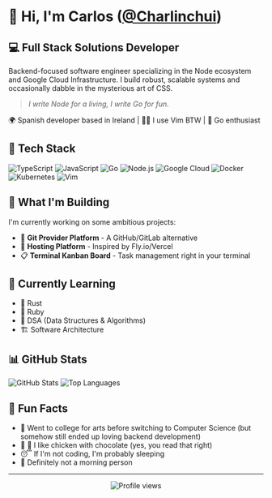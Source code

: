 # 👋 Hi, I'm Carlos ([@Charlinchui](https://github.com/Charlinchui))

## 💻 Full Stack Solutions Developer

Backend-focused software engineer specializing in the Node ecosystem and Google Cloud Infrastructure. I build robust, scalable systems and occasionally dabble in the mysterious art of CSS.

> *I write Node for a living, I write Go for fun.*

🌍 Spanish developer based in Ireland | 🧙‍♂️ I use Vim BTW | 🦦 Go enthusiast

## 🔧 Tech Stack

![TypeScript](https://img.shields.io/badge/-TypeScript-3178C6?style=flat-square&logo=typescript&logoColor=white)
![JavaScript](https://img.shields.io/badge/-JavaScript-F7DF1E?style=flat-square&logo=javascript&logoColor=black)
![Go](https://img.shields.io/badge/-Go-00ADD8?style=flat-square&logo=go&logoColor=white)
![Node.js](https://img.shields.io/badge/-Node.js-339933?style=flat-square&logo=nodedotjs&logoColor=white)
![Google Cloud](https://img.shields.io/badge/-Google_Cloud-4285F4?style=flat-square&logo=googlecloud&logoColor=white)
![Docker](https://img.shields.io/badge/-Docker-2496ED?style=flat-square&logo=docker&logoColor=white)
![Kubernetes](https://img.shields.io/badge/-Kubernetes-326CE5?style=flat-square&logo=kubernetes&logoColor=white)
![Vim](https://img.shields.io/badge/-Vim-019733?style=flat-square&logo=vim&logoColor=white)

## 🚀 What I'm Building

I'm currently working on some ambitious projects:

- 🦑 **Git Provider Platform** - A GitHub/GitLab alternative
- 🚀 **Hosting Platform** - Inspired by Fly.io/Vercel
- 📋 **Terminal Kanban Board** - Task management right in your terminal

## 🌱 Currently Learning

- 🦀 Rust
- 💎 Ruby
- 🧠 DSA (Data Structures & Algorithms)
- 🏗️ Software Architecture

## 📊 GitHub Stats

![GitHub Stats](https://github-readme-stats.vercel.app/api?username=Charlinchui&show_icons=true&theme=tokyonight)
![Top Languages](https://github-readme-stats.vercel.app/api/top-langs/?username=Charlinchui&layout=compact&theme=tokyonight)

## 💬 Fun Facts

- 🎨 Went to college for arts before switching to Computer Science (but somehow still ended up loving backend development)
- 🍗 🍫 I like chicken with chocolate (yes, you read that right)
- 😴 If I'm not coding, I'm probably sleeping
- 🌙 Definitely not a morning person

---

<p align="center">
  <img src="https://komarev.com/ghpvc/?username=Charlinchui&color=blue" alt="Profile views" />
</p>
